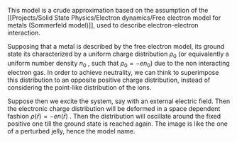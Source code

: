 This model is a crude approximation based on the assumption of the [[Projects/Solid State Physics/Electron dynamics/Free electron model for metals (Sommerfeld model)]], used to describe electron-electron interaction.

Supposing that a metal is described by the free electron model, its ground state its characterized by a uniform charge distribution $\rho_0$ (or equivalently a uniform number density $n_0$ , such that $\rho_0=-en_0$)  due to the non interacting electron gas.
In order to achieve neutrality, we can think to superimpose this distribution to an opposite positive charge distribution, instead of considering the point-like distribution of the ions.

Suppose then we excite the system, say with an external electric field. Then the electronic charge distribution will be deformed in a space dependent fashion $\rho(\bar{r})=-e n(\bar{r})$ .
Then the distribution will oscillate around the fixed positive one till the ground state is reached again.
The image is like the one of a perturbed jelly, hence the model name. 
